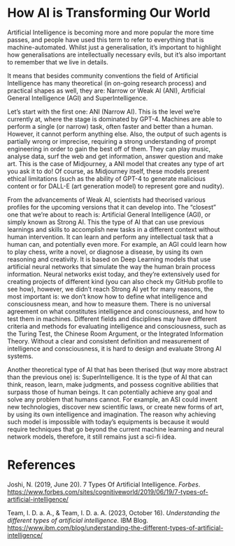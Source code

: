 # How AI is Transforming Our World

Artificial Intelligence is becoming more and more popular the more time passes, and people have used this term to refer to everything that is machine-automated. Whilst just a generalisation, it’s important to highlight how generalisations are intellectually necessary evils, but it’s also important to remember that we live in details.

It means that besides community conventions the field of Artificial Intelligence has many theoretical (in on-going research process) and practical shapes as well, they are: Narrow or Weak AI (ANI), Artificial General Intelligence (AGI) and SuperIntelligence. 

Let’s start with the first one: ANI (Narrow AI). This is the level we’re currently at, where the stage is dominated by GPT-4. Machines are able to perform a single (or narrow) task, often faster and better than a human. However, it cannot perform anything else. Also, the output of such agents is partially wrong or imprecise, requiring a strong understanding of prompt engineering in order to gain the best off of them. They can play music, analyse data, surf the web and get information, answer question and make art. This is the case of Midjourney, a ANI model that creates any type of art you ask it to do! Of course, as Midjourney itself, these models present ethical limitations (such as the ability of GPT-4 to generate malicious content or for DALL-E (art generation model) to represent gore and nudity).

From the advancements of Weak AI, scientists had theorised various profiles for the upcoming versions that it can develop into. The “closest” one that we’re about to reach is: Artificial General Intelligence (AGI), or simply known as Strong AI. This the type of AI that can use previous learnings and skills to accomplish new tasks in a different context without human intervention. It can learn and perform any intellectual task that a human can, and potentially even more. For example, an AGI could learn how to play chess, write a novel, or diagnose a disease, by using its own reasoning and creativity. It is based on Deep Learning models that use artificial neural networks that simulate the way the human brain process information. Neural networks exist today, and they’re extensively used for creating projects of different kind (you can also check my GitHub profile to see how), however, we didn’t reach Strong AI yet for many reasons, the most important is: we don’t know how to define  what intelligence and consciousness mean, and how to measure them. There is no universal agreement on what constitutes intelligence and consciousness, and how to test them in machines. Different fields and disciplines may have different criteria and methods for evaluating intelligence and consciousness, such as the Turing Test, the Chinese Room Argument, or the Integrated Information Theory. Without a clear and consistent definition and measurement of intelligence and consciousness, it is hard to design and evaluate Strong AI systems.

Another theoretical type of AI that has been therised (but way more abstract than the previous one) is: SuperIntelligence. It is the type of AI that can think, reason, learn, make judgments, and possess cognitive abilities that surpass those of human beings. It can potentially achieve any goal and solve any problem that humans cannot. For example, an ASI could invent new technologies, discover new scientific laws, or create new forms of art, by using its own intelligence and imagination. The reason why achieving such model is impossible with today’s equipments is because it would require techniques that go beyond the current machine learning and neural network models, therefore, it still remains just a sci-fi idea.

# References

Joshi, N. (2019, June 20). 7 Types Of Artificial Intelligence. *Forbes*. https://www.forbes.com/sites/cognitiveworld/2019/06/19/7-types-of-artificial-intelligence/

Team, I. D. a. A., & Team, I. D. a. A. (2023, October 16). *Understanding the different types of artificial intelligence*. IBM Blog. https://www.ibm.com/blog/understanding-the-different-types-of-artificial-intelligence/
